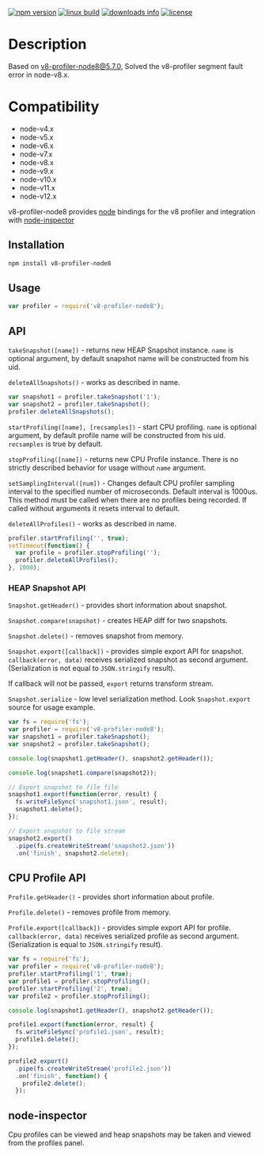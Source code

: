 [![npm version](https://img.shields.io/npm/v/v8-profiler-node8/latest.svg)](https://img.shields.io/npm/v/v8-profiler-node8/latest.svg)
[![linux build](https://travis-ci.org/hyj1991/v8-profiler-node8.svg?branch=master)](https://travis-ci.org/hyj1991/v8-profiler-node8.svg?branch=master)
[![downloads info](https://img.shields.io/npm/dm/v8-profiler-node8.svg)](https://img.shields.io/npm/dm/v8-profiler-node8.svg)
[![license](https://img.shields.io/npm/l/v8-profiler-node8.svg)](LICENSE)

# Description
Based on v8-profiler-node8@5.7.0, Solved the v8-profiler segment fault error in node-v8.x.

# Compatibility

* node-v4.x
* node-v5.x
* node-v6.x
* node-v7.x
* node-v8.x
* node-v9.x
* node-v10.x
* node-v11.x
* node-v12.x

v8-profiler-node8 provides [node](http://github.com/ry/node) bindings for the v8
profiler and integration with [node-inspector](http://github.com/dannycoates/node-inspector)

## Installation
```sh
npm install v8-profiler-node8
```
## Usage
```js
var profiler = require('v8-profiler-node8');
```
## API
`takeSnapshot([name])` - returns new HEAP Snapshot instance. `name` is optional argument, by default snapshot name will be constructed from his uid.

`deleteAllSnapshots()` - works as described in name.

```js
var snapshot1 = profiler.takeSnapshot('1');
var snapshot2 = profiler.takeSnapshot();
profiler.deleteAllSnapshots();
```

`startProfiling([name], [recsamples])` - start CPU profiling. `name` is optional argument, by default profile name will be constructed from his uid. `recsamples` is true by default.

`stopProfiling([name])` - returns new CPU Profile instance. There is no strictly described behavior for usage without `name` argument.

`setSamplingInterval([num])` - Changes default CPU profiler sampling interval to the specified number of microseconds. Default interval is 1000us. This method must be called when there are no profiles being recorded. If called without arguments it resets interval to default.

`deleteAllProfiles()` - works as described in name.

```js
profiler.startProfiling('', true);
setTimeout(function() {
  var profile = profiler.stopProfiling('');
  profiler.deleteAllProfiles();
}, 1000);
```

### HEAP Snapshot API
`Snapshot.getHeader()` - provides short information about snapshot.

`Snapshot.compare(snapshot)` - creates HEAP diff for two snapshots.

`Snapshot.delete()` - removes snapshot from memory.

`Snapshot.export([callback])` - provides simple export API for snapshot. `callback(error, data)` receives serialized snapshot as second argument. (Serialization is not equal to `JSON.stringify` result).

If callback will not be passed, `export` returns transform stream.

`Snapshot.serialize` - low level serialization method. Look `Snapshot.export` source for usage example.

```js
var fs = require('fs');
var profiler = require('v8-profiler-node8');
var snapshot1 = profiler.takeSnapshot();
var snapshot2 = profiler.takeSnapshot();

console.log(snapshot1.getHeader(), snapshot2.getHeader());

console.log(snapshot1.compare(snapshot2));

// Export snapshot to file file
snapshot1.export(function(error, result) {
  fs.writeFileSync('snapshot1.json', result);
  snapshot1.delete();
});

// Export snapshot to file stream
snapshot2.export()
  .pipe(fs.createWriteStream('snapshot2.json'))
  .on('finish', snapshot2.delete);
```

## CPU Profile API
`Profile.getHeader()` - provides short information about profile.

`Profile.delete()` - removes profile from memory.

`Profile.export([callback])` - provides simple export API for profile. `callback(error, data)` receives serialized profile as second argument. (Serialization is equal to `JSON.stringify` result).

```js
var fs = require('fs');
var profiler = require('v8-profiler-node8');
profiler.startProfiling('1', true);
var profile1 = profiler.stopProfiling();
profiler.startProfiling('2', true);
var profile2 = profiler.stopProfiling();

console.log(snapshot1.getHeader(), snapshot2.getHeader());

profile1.export(function(error, result) {
  fs.writeFileSync('profile1.json', result);
  profile1.delete();
});

profile2.export()
  .pipe(fs.createWriteStream('profile2.json'))
  .on('finish', function() {
    profile2.delete();
  });
```

## node-inspector

Cpu profiles can be viewed and heap snapshots may be taken and viewed from the
profiles panel.
